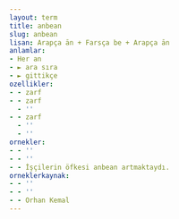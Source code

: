 ```yaml
---
layout: term
title: anbean
slug: anbean
lisan: Arapça ān + Farsça be + Arapça ān
anlamlar:
- Her an
- ► ara sıra
- ► gittikçe
ozellikler:
- - zarf
- - zarf
  - ''
- - zarf
  - ''
  - ''
ornekler:
- - ''
- - ''
- - İşçilerin öfkesi anbean artmaktaydı.
orneklerkaynak:
- - ''
- - ''
- - Orhan Kemal
---
```

